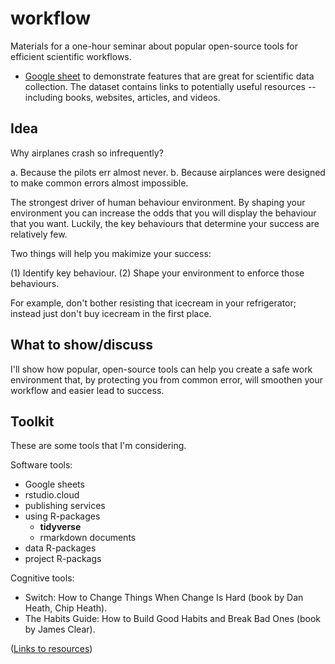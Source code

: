 # workflow

Materials for a one-hour seminar about popular open-source tools for efficient scientific workflows.

* [Google sheet](https://docs.google.com/spreadsheets/d/1GtAW9t6A6zcEpIQvCaylcFpQkbjNgWjz7XYotHL9gbs/edit?usp=sharing) to demonstrate features that are great for scientific data collection. The dataset contains links to potentially useful resources -- including books, websites, articles, and videos.

## Idea

Why airplanes crash so infrequently?

a. Because the pilots err almost never.
b. Because airplances were designed to make common errors almost impossible.

The strongest driver of human behaviour environment. By shaping your environment you can increase the odds that you will display the behaviour that you want. Luckily, the key behaviours that determine your success are relatively few. 

Two things will help you makimize your success:

(1) Identify key behaviour. 
(2) Shape your environment to enforce those behaviours. 

For example, don't bother resisting that icecream in your refrigerator; instead just don't buy icecream in the first place.
    
## What to show/discuss

I'll show how popular, open-source tools can help you create a safe work environment that, by protecting you from common error, will smoothen your workflow and easier lead to success.

## Toolkit

These are some tools that I'm considering.

Software tools:

* Google sheets
* rstudio.cloud
* publishing services
* using R-packages
  * __tidyverse__
  * rmarkdown documents
* data R-packages
* project R-packags

Cognitive tools:

* Switch: How to Change Things When Change Is Hard (book by Dan Heath, Chip Heath).
* The Habits Guide: How to Build Good Habits and Break Bad Ones (book by James Clear).

([Links to resources](https://docs.google.com/spreadsheets/d/1GtAW9t6A6zcEpIQvCaylcFpQkbjNgWjz7XYotHL9gbs/edit?usp=sharing))


